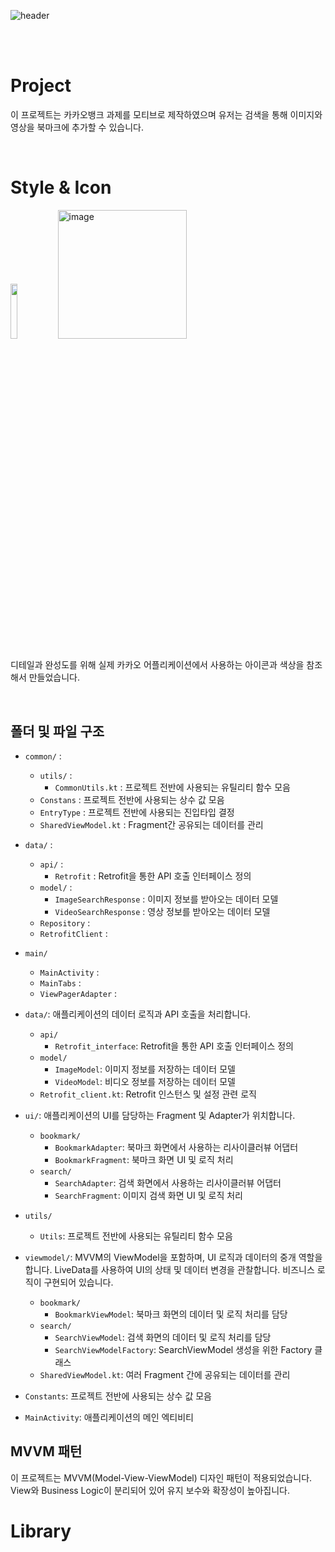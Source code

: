 ![header](https://capsule-render.vercel.app/api?type=cylinder&color=0:fffc00,100:ffffff&height=230&section=header&text=Kakao%20Img%20Library&fontColor=3e2723&fontSize=70&animation=fadeIn&fontAlignY=50&desc=MVVM%20Architecture&descAlignY=70)

<br/>
<br/>

# Project
이 프로젝트는 카카오뱅크 과제를 모티브로 제작하였으며 유저는 검색을 통해 이미지와 영상을 북마크에 추가할 수 있습니다.

<br/>

# Style & Icon
<img src = "https://github.com/SoftyChoo/KakaoImgLibrary/assets/132810978/32aa3e8a-30c1-4df2-8de5-bf793a4c2ef3" width = "15%"><img width="206" alt="image" src="https://github.com/SoftyChoo/KakaoImgLibrary/assets/132810978/bb92bd75-fbf6-497c-96ca-4d6433c91ae1">

디테일과 완성도를 위해 실제 카카오 어플리케이션에서 사용하는 아이콘과 색상을 참조해서 만들었습니다.

<br/>


## 폴더 및 파일 구조
- `common/` :
    - `utils/` : 
        - `CommonUtils.kt` : 프로젝트 전반에 사용되는 유틸리티 함수 모음
    - `Constans` : 프로젝트 전반에 사용되는 상수 값 모음
    - `EntryType` : 프로젝트 전반에 사용되는 진입타입 결정
    - `SharedViewModel.kt` : Fragment간 공유되는 데이터를 관리
- `data/` :
    - `api/` :
        - `Retrofit` : Retrofit을 통한 API 호출 인터페이스 정의
    - `model/` :
        - `ImageSearchResponse` : 이미지 정보를 받아오는 데이터 모델
        - `VideoSearchResponse` : 영상 정보를 받아오는 데이터 모델
    - `Repository` :
    - `RetrofitClient` : 
- `main/`
    - `MainActivity` :
    - `MainTabs` :
    - `ViewPagerAdapter` :
    








- `data/`: 애플리케이션의 데이터 로직과 API 호출을 처리합니다.
    - `api/`
        - `Retrofit_interface`: Retrofit을 통한 API 호출 인터페이스 정의
    - `model/`
        - `ImageModel`: 이미지 정보를 저장하는 데이터 모델
        - `VideoModel`: 비디오 정보를 저장하는 데이터 모델
    - `Retrofit_client.kt`: Retrofit 인스턴스 및 설정 관련 로직

- `ui/`: 애플리케이션의 UI를 담당하는 Fragment 및 Adapter가 위치합니다.
    - `bookmark/`
        - `BookmarkAdapter`: 북마크 화면에서 사용하는 리사이클러뷰 어댑터
        - `BookmarkFragment`: 북마크 화면 UI 및 로직 처리
    - `search/`
        - `SearchAdapter`: 검색 화면에서 사용하는 리사이클러뷰 어댑터
        - `SearchFragment`: 이미지 검색 화면 UI 및 로직 처리

- `utils/`
    - `Utils`: 프로젝트 전반에 사용되는 유틸리티 함수 모음

- `viewmodel/`: MVVM의 ViewModel을 포함하며, UI 로직과 데이터의 중개 역할을 합니다. LiveData를 사용하여 UI의 상태 및 데이터 변경을 관찰합니다. 비즈니스 로직이 구현되어 있습니다.
    - `bookmark/`
        - `BookmarkViewModel`: 북마크 화면의 데이터 및 로직 처리를 담당
    - `search/`
        - `SearchViewModel`: 검색 화면의 데이터 및 로직 처리를 담당
        - `SearchViewModelFactory`: SearchViewModel 생성을 위한 Factory 클래스
    - `SharedViewModel.kt`: 여러 Fragment 간에 공유되는 데이터를 관리

- `Constants`: 프로젝트 전반에 사용되는 상수 값 모음
- `MainActivity`: 애플리케이션의 메인 엑티비티

## MVVM 패턴
이 프로젝트는 MVVM(Model-View-ViewModel) 디자인 패턴이 적용되었습니다. View와 Business Logic이 분리되어 있어 유지 보수와 확장성이 높아집니다.


# Library

